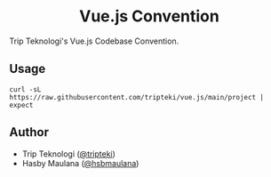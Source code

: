 <h1 align="center">Vue.js Convention</h1>

Trip Teknologi's Vue.js Codebase Convention.

Usage
---

`curl -sL https://raw.githubusercontent.com/tripteki/vue.js/main/project | expect`

Author
---

- Trip Teknologi ([@tripteki](https://linkedin.com/company/tripteki))
- Hasby Maulana ([@hsbmaulana](https://linkedin.com/in/hsbmaulana))
